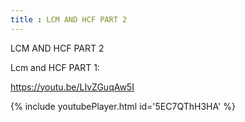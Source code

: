 ```yaml
---
title : LCM AND HCF PART 2
---
```


LCM AND HCF PART 2

Lcm and HCF PART 1:

https://youtu.be/LIvZGuqAw5I



{% include youtubePlayer.html id='5EC7QThH3HA' %}

